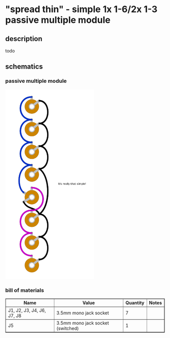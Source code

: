 # "spread thin" - simple 1x 1-6/2x 1-3 passive multiple module

## description

todo

## schematics

### passive multiple module
<img
  src="./simple_passive_multiple.png"
  height="600"
  title="&quot;spread thin&quot; simple passive multiple module schematic"
/>

### bill of materials
<table cellspacing="0" border="1">
  <tr>
    <th>Name</th>
    <th>Value</th>
    <th>Quantity</th>
    <th>Notes</th>
  </tr>
  <tr>
    <td>J1, J2, J3, J4, J6, J7, J8</td>
    <td>3.5mm mono jack socket</td>
    <td>7</td>
    <td></td>
  </tr>
  <tr>
    <td>J5</td>
    <td>3.5mm mono jack socket (switched)</td>
    <td>1</td>
    <td></td>
  </tr>
</table>
